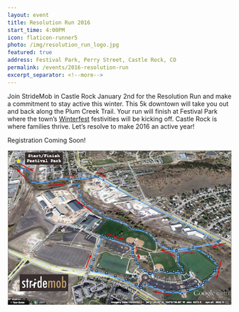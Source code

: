 ```yaml
---
layout: event
title: Resolution Run 2016
start_time: 4:00PM
icon: flaticon-runner5
photo: /img/resolution_run_logo.jpg
featured: true
address: Festival Park, Perry Street, Castle Rock, CO
permalink: /events/2016-resolution-run
excerpt_separator: <!--more-->
---
```


Join StrideMob in Castle Rock January 2nd for the Resolution Run and make a commitment to stay active this winter. This 5k downtown will take you out and back along the Plum Creek Trail. Your run will finish at Festival Park where the town’s [Winterfest](http://visitcastlerock.org/event/season-star-winterfest/) festivities will be kicking off. Castle Rock is where families thrive. Let’s resolve to make 2016 an active year!

Registration Coming Soon!
<!--more-->

![Course Map](/img/resolution_run_map.png)

